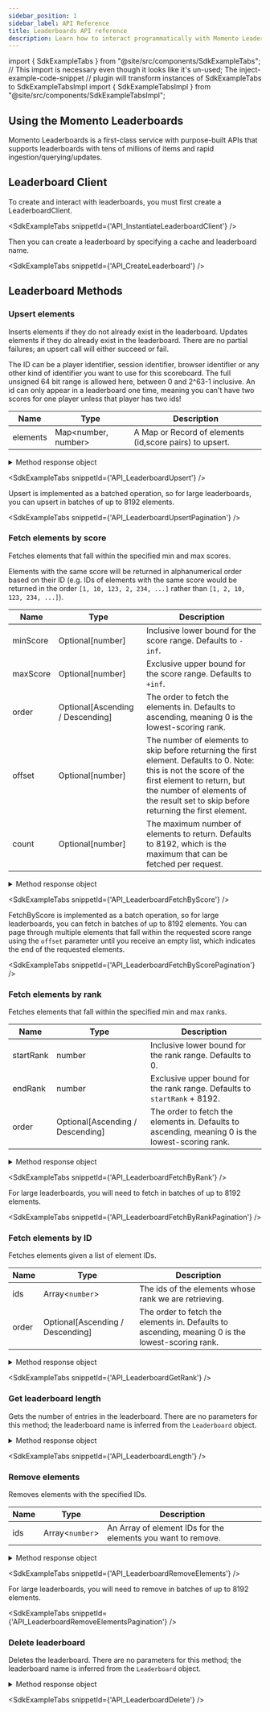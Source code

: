 ```yaml
---
sidebar_position: 1
sidebar_label: API Reference
title: Leaderboards API reference
description: Learn how to interact programmatically with Momento Leaderboards API.
---
```


import { SdkExampleTabs } from "@site/src/components/SdkExampleTabs";
// This import is necessary even though it looks like it's un-used; The inject-example-code-snippet
// plugin will transform instances of SdkExampleTabs to SdkExampleTabsImpl
import { SdkExampleTabsImpl } from "@site/src/components/SdkExampleTabsImpl";

## Using the Momento Leaderboards

Momento Leaderboards is a first-class service with purpose-built APIs that supports leaderboards with tens of millions of items and rapid ingestion/querying/updates.

## Leaderboard Client

To create and interact with leaderboards, you must first create a LeaderboardClient.

<SdkExampleTabs snippetId={'API_InstantiateLeaderboardClient'} />

Then you can create a leaderboard by specifying a cache and leaderboard name.

<SdkExampleTabs snippetId={'API_CreateLeaderboard'} />

## Leaderboard Methods

### Upsert elements

Inserts elements if they do not already exist in the leaderboard. Updates elements if they do already exist in the leaderboard. There are no partial failures; an upsert call will either succeed or fail.

The ID can be a player identifier, session identifier, browser identifier or any other kind of identifier you want to use for this scoreboard. The full unsigned 64 bit range is allowed here, between 0 and 2^63-1 inclusive. An id can only appear in a leaderboard one time, meaning you can't have two scores for one player unless that player has two ids!

| Name         | Type                | Description                                                    |
|--------------|---------------------|----------------------------------------------------------------|
| elements     | Map<number, number> | A Map or Record of elements (id,score pairs) to upsert.        |

<details>
  <summary>Method response object</summary>

* Success
* Error

See [response objects](./response-objects.md) for specific information.

</details>

<SdkExampleTabs snippetId={'API_LeaderboardUpsert'} />

Upsert is implemented as a batched operation, so for large leaderboards, you can upsert in batches of up to 8192 elements. 

<SdkExampleTabs snippetId={'API_LeaderboardUpsertPagination'} />

### Fetch elements by score

Fetches elements that fall within the specified min and max scores. 

Elements with the same score will be returned in alphanumerical order based on their ID (e.g. IDs of elements with the same score would be returned in the order `[1, 10, 123, 2, 234, ...]` rather than `[1, 2, 10, 123, 234, ...]`).


| Name         | Type                | Description                                                       |
|--------------|---------------------|-------------------------------------------------------------------|
| minScore     | Optional[number]    | Inclusive lower bound for the score range. Defaults to `-inf`.    |
| maxScore     | Optional[number]    | Exclusive upper bound for the score range. Defaults to `+inf`.    |
| order        | Optional[Ascending / Descending]    | The order to fetch the elements in. Defaults to ascending, meaning 0 is the lowest-scoring rank.   |
| offset       | Optional[number]    | The number of elements to skip before returning the first element. Defaults to 0. Note: this is not the score of the first element to return, but the number of elements of the result set to skip before returning the first element.    |
| count        | Optional[number]    | The maximum number of elements to return. Defaults to 8192, which is the maximum that can be fetched per request.    |

<details>
  <summary>Method response object</summary>

* Success
    * values(): {`id`: number, `score`: number, `rank`: number}[]
* Error

See [response objects](./response-objects.md) for specific information.

</details>

<SdkExampleTabs snippetId={'API_LeaderboardFetchByScore'} />

FetchByScore is implemented as a batch operation, so for large leaderboards, you can fetch in batches of up to 8192 elements. You can page through multiple elements that fall within the requested score range using the `offset` parameter until you receive an empty list, which indicates the end of the requested elements. 

<SdkExampleTabs snippetId={'API_LeaderboardFetchByScorePagination'} />

### Fetch elements by rank

Fetches elements that fall within the specified min and max ranks.


| Name         | Type                | Description                                                                  |
|--------------|---------------------|------------------------------------------------------------------------------|
| startRank    | number    | Inclusive lower bound for the rank range. Defaults to 0.                     |
| endRank      | number    | Exclusive upper bound for the rank range. Defaults to `startRank` + 8192.    |
| order        | Optional[Ascending / Descending]    | The order to fetch the elements in. Defaults to ascending, meaning 0 is the lowest-scoring rank.   |

<details>
  <summary>Method response object</summary>

* Success
    * values(): {`id`: number, `score`: number, `rank`: number}[]
* Error

See [response objects](./response-objects.md) for specific information.

</details>

<SdkExampleTabs snippetId={'API_LeaderboardFetchByRank'} />

For large leaderboards, you will need to fetch in batches of up to 8192 elements.

<SdkExampleTabs snippetId={'API_LeaderboardFetchByRankPagination'} />

### Fetch elements by ID

Fetches elements given a list of element IDs. 


| Name         | Type                                | Description                                                  |
|--------------|-------------------------------------|--------------------------------------------------------------|
| ids          | Array<`number`>                       | The ids of the elements whose rank we are retrieving.        |
| order        | Optional[Ascending / Descending]    | The order to fetch the elements in. Defaults to ascending, meaning 0 is the lowest-scoring rank.   |

<details>
  <summary>Method response object</summary>

* Success
    * values(): {`id`: number, `score`: number, `rank`: number}[]
* Error

See [response objects](./response-objects.md) for specific information.

</details>

<SdkExampleTabs snippetId={'API_LeaderboardGetRank'} />

### Get leaderboard length

Gets the number of entries in the leaderboard. There are no parameters for this method; the leaderboard name is inferred from the `Leaderboard` object.

<details>
  <summary>Method response object</summary>

* Success
    * length(): number
* Error

See [response objects](./response-objects.md) for specific information.

</details>

<SdkExampleTabs snippetId={'API_LeaderboardLength'} />

### Remove elements

Removes elements with the specified IDs.

| Name             | Type   | Description                                                                                                                                            |
|------------------|--------|--------------------------------------------------------------------------------------------------------------------------------------------------------|
| ids        | Array<`number`> | An Array of element IDs for the elements you want to remove.                                                                                                                              |

<details>
  <summary>Method response object</summary>

* Success
* Error

See [response objects](./response-objects.md) for specific information.

</details>

<SdkExampleTabs snippetId={'API_LeaderboardRemoveElements'} />

For large leaderboards, you will need to remove in batches of up to 8192 elements.

<SdkExampleTabs snippetId={'API_LeaderboardRemoveElementsPagination'} />

### Delete leaderboard

Deletes the leaderboard. There are no parameters for this method; the leaderboard name is inferred from the `Leaderboard` object.

<details>
  <summary>Method response object</summary>

* Success
* Error

See [response objects](./response-objects.md) for specific information.

</details>

<SdkExampleTabs snippetId={'API_LeaderboardDelete'} />
